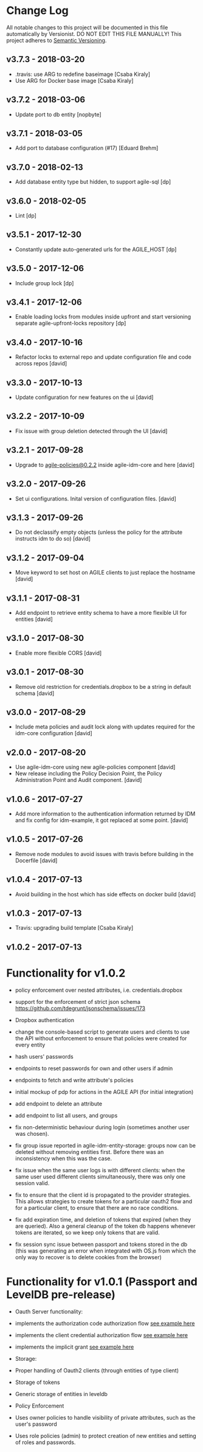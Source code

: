 # Change Log

All notable changes to this project will be documented in this file
automatically by Versionist. DO NOT EDIT THIS FILE MANUALLY!
This project adheres to [Semantic Versioning](http://semver.org/).

## v3.7.3 - 2018-03-20

* .travis: use ARG to redefine baseimage [Csaba Kiraly]
* Use ARG for Docker base image [Csaba Kiraly]

## v3.7.2 - 2018-03-06

* Update port to db entity [nopbyte]

## v3.7.1 - 2018-03-05

* Add port to database configuration (#17) [Eduard Brehm]

## v3.7.0 - 2018-02-13

* Add database entity type but hidden, to support agile-sql [dp]

## v3.6.0 - 2018-02-05

* Lint [dp]

## v3.5.1 - 2017-12-30

* Constantly update auto-generated urls for the AGILE_HOST [dp]

## v3.5.0 - 2017-12-06

* Include group lock [dp]

## v3.4.1 - 2017-12-06

* Enable loading locks from modules inside upfront and start versioning separate agile-upfront-locks repository [dp]

## v3.4.0 - 2017-10-16

* Refactor locks to external repo and update configuration file and code across repos [david]

## v3.3.0 - 2017-10-13

* Update configuration for new features on the ui [david]

## v3.2.2 - 2017-10-09

* Fix issue with group deletion detected through the UI [david]

## v3.2.1 - 2017-09-28

* Upgrade to agile-policies@0.2.2 inside agile-idm-core and here [david]

## v3.2.0 - 2017-09-26

* Set ui configurations. Inital version of configuration files. [david]

## v3.1.3 - 2017-09-26

* Do not declassify empty objects (unless the policy for the attribute instructs idm to do so) [david]

## v3.1.2 - 2017-09-04

* Move keyword to set host on AGILE clients to just replace the hostname [david]

## v3.1.1 - 2017-08-31

* Add endpoint to retrieve entity schema to have a more flexible UI for entities [david]

## v3.1.0 - 2017-08-30

* Enable more flexible CORS [david]

## v3.0.1 - 2017-08-30

* Remove old restriction for credentials.dropbox to be a string in default schema [david]

## v3.0.0 - 2017-08-29

* Include meta policies and audit lock along with updates required for the idm-core configuration [david]

## v2.0.0 - 2017-08-20

* Use agile-idm-core using new agile-policies component [david]
* New release including the Policy Decision Point, the Policy Administration Point and Audit component. [david]

## v1.0.6 - 2017-07-27

* Add more information to the authentication information returned by IDM and fix config for idm-example, it got replaced at some point. [david]

## v1.0.5 - 2017-07-26

* Remove node modules to avoid issues with travis before building in the Docerfile [david]

## v1.0.4 - 2017-07-13

* Avoid building in the host which has side effects on docker build [david]

## v1.0.3 - 2017-07-13

* Travis: upgrading build template [Csaba Kiraly]

## v1.0.2 - 2017-07-13

# Functionality for v1.0.2


 * policy enforcement over nested attributes, i.e. credentials.dropbox
 * support for the  enforcement of strict json schema https://github.com/tdegrunt/jsonschema/issues/173
 * Dropbox authentication
 * change the console-based script to generate users and clients to use the API without enforcement to ensure that policies were created for every entity
 * hash users' passwords
 * endpoints to reset passwords for own and other users if admin
 * endpoints to fetch and write attribute's policies
 * initial mockup of pdp for actions in the AGILE API (for initial integration)
 * add endpoint to delete an attribute
 * add endpoint to list all users, and groups
 * fix non-deterministic behaviour during login (sometimes another user was chosen).

  * fix group issue reported in agile-idm-entity-storage: groups now can be deleted without removing entities first. Before there was an inconsistency when this was the case.

 * fix issue when the same user logs is with different clients: when the same user used different clients simultaneously, there was only one session valid.

 * fix to ensure that the client id is propagated to the provider strategies. This allows strategies to create tokens for a particular oauth2 flow and for a particular client, to ensure that there are no race conditions.

 * fix add expiration time, and deletion of tokens that expired (when they are queried). Also a general cleanup of the token db happens whenever tokens are iterated, so we keep only tokens that are valid.

 * fix session sync issue between passport and tokens stored in the db (this was generating an error when integrated with OS.js from which the only way to recover is to delete cookies from the browser)

# Functionality for v1.0.1 (Passport and LevelDB pre-release)


* Oauth Server functionality:
 * implements the authorization code authorization flow [see example here](https://github.com/Agile-IoT/agile-idm-oauth2-client-example)
 * implements the client credential authorization flow [see example here](https://github.com/Agile-IoT/agile-idm-examples/tree/master/client-credentials)
 * implements the implicit grant [see example here](https://github.com/Agile-IoT/agile-idm-examples/tree/master/implicit)

* Storage:
 * Proper handling of Oauth2 clients (through entities of type client)
 * Storage of tokens
 * Generic storage of entities in leveldb


* Policy Enforcement
 * Uses owner policies to handle visibility of private attributes, such as the user's password
 * Uses role policies (admin) to protect creation of new entities and setting of roles and passwords.
